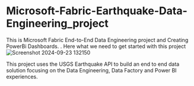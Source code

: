 # Microsoft-Fabric-Earthquake-Data-Engineering_project
This is Microsoft Fabric End-to-End Data Engineering project and Creating PowerBi Dashboards. .
Here what we need to get started with this project 
![Screenshot 2024-09-23 132150](https://github.com/user-attachments/assets/8f10a789-6713-478e-ba94-76bcb02a919c)

This project uses the USGS Earthquake API to build an end to end data solution focusing on the Data Engineering, Data Factory and Power BI experiences.
